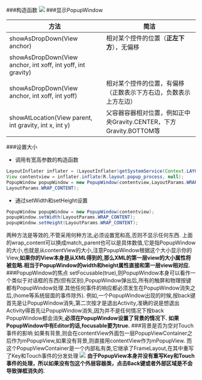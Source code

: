 ###构造函数
![](http://o75vlu0to.bkt.clouddn.com/PopupWindow%E6%9E%84%E9%80%A0%E5%87%BD%E6%95%B0.png)
###显示PopupWindow

| 方法                                       | 简洁                                       |
| ---------------------------------------- | ---------------------------------------- |
| showAsDropDown(View anchor)              | 相对某个控件的位置（**正左下方**），无偏移                  |
| showAsDropDown(View anchor, int xoff, int yoff, int gravity) |                                          |
| showAsDropDown(View anchor, int xoff, int yoff) | 相对某个控件的位置，有偏移（正数表示下方右边，负数表示上方左边）         |
| showAtLocation(View parent, int gravity, int x, int y) | 父容器容器相对位置，例如正中央Gravity.CENTER，下方Gravity.BOTTOM等 |

###设置大小
* 调用有宽高参数的构造函数
```java
LayoutInflater inflater = (LayoutInflater)getSystemService(Context.LAYOUT_INFLATER_SERVICE);
View contentview = inflater.inflate(R.layout.popup_process, null);
PopupWindow popupWindow = new PopupWindow(contentview,LayoutParams.WRAP_CONTENT,
LayoutParams.WRAP_CONTENT);
```
* 通过setWidth和setHeight设置 
```java
PopupWindow popupWindow = new PopupWindow(contentview);
popupWindow.setWidth(LayoutParams.WRAP_CONTENT);           
popupWindow.setHeight(LayoutParams.WRAP_CONTENT);
```
两种方法是等效的,不管采用何种方法,必须设置宽和高,否则不显示任何东西.
上面的wrap_content可以换成match_parent也可以是具体数值,它是指PopupWindow的大小,也就是从contentView的大小,注意PopupWindow根据这个大小显示你的View,**如果你的View本身是从XML得到的,那么XML的第一层view的大小属性将被忽略.相当于PopupWindow的width和height属性直接和第一层view相对应.**
###PopupWindow的焦点
setFocusable(true),则PopupWindow本身可以看作一个类似于对话框的东西(但有区别),PopupWindow弹出后,所有的触屏和物理按键都有PopupWindow处理.其他任何事件的响应都必须发生在PopupWindow消失之后,(home等系统层面的事件除外).
例如,一个PopupWindow出现的时候,按back键首先是让PopupWindow消失,第二次按才是退出Activity,准确的说是想退出Activity得首先让PopupWindow消失,因为并不是任何情况下按back PopupWindow都会消失,**必须在PopupWindow设置了背景的情况下.**
**如果PopupWindow中有Editor的话,focusable要为true.**
###背景是否为空对Touch事件的影响
如果有背景,则会在contentView外面包一层PopupViewContainer之后作为mPopupView,如果没有背景,则直接用contentView作为mPopupView.
而这个PopupViewContainer是一个内部私有类,它继承了FrameLayout,在其中重写了Key和Touch事件的分发处理
![](http://o75vlu0to.bkt.clouddn.com/PopupViewContainer-dispatchEvent.png)
**由于PopupView本身并没有重写Key和Touch事件的处理，所以如果没有包这个外层容器类，点击Back键或者外部区域是不会导致弹框消失的.**
